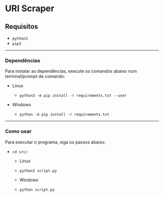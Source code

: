 # URI Scraper

## Requisitos

* `python3`
* `pip3`

---

### Dependências

Para instalar as dependências, execute os comandos abaixo num terminal/prompt de comando:
* Linux

	* `python3 -m pip install -r requirements.txt --user`

* Windows

	* `python -m pip install -r requirements.txt`

---

### Como usar

Para executar o programa, siga os passos abaixo:

* `cd src/`
  * Linux 
  * `python3 script.py`
  
  * Windows 
  * `python script.py`

